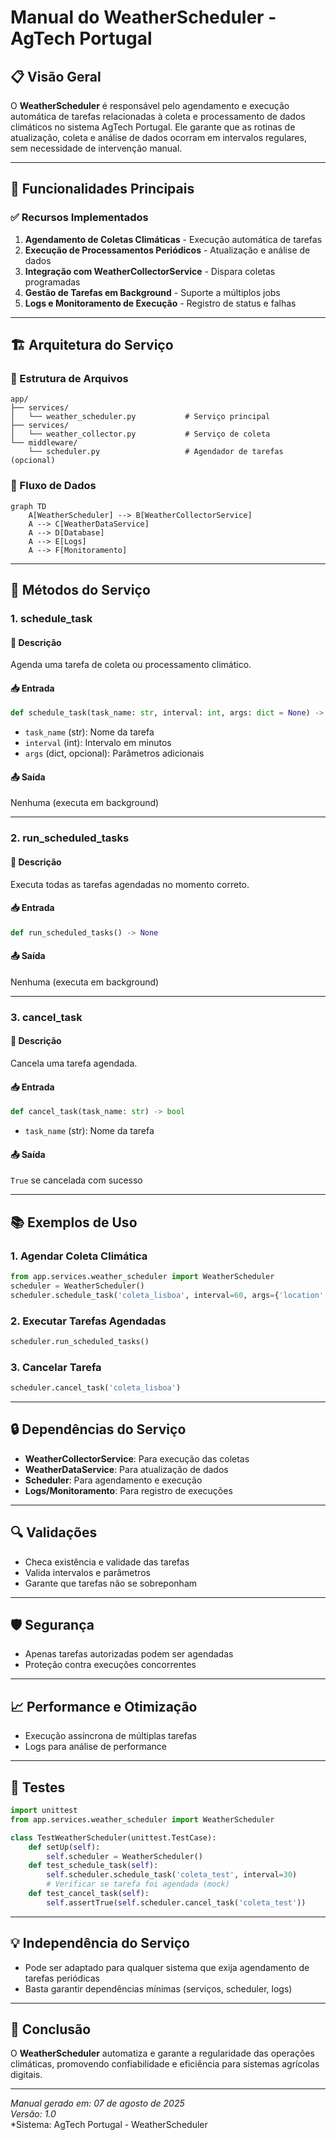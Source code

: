 # Manual do WeatherScheduler - AgTech Portugal

## 📋 Visão Geral

O **WeatherScheduler** é responsável pelo agendamento e execução automática de tarefas relacionadas à coleta e processamento de dados climáticos no sistema AgTech Portugal. Ele garante que as rotinas de atualização, coleta e análise de dados ocorram em intervalos regulares, sem necessidade de intervenção manual.

---

## 🎯 Funcionalidades Principais

### ✅ Recursos Implementados
1. **Agendamento de Coletas Climáticas** - Execução automática de tarefas
2. **Execução de Processamentos Periódicos** - Atualização e análise de dados
3. **Integração com WeatherCollectorService** - Dispara coletas programadas
4. **Gestão de Tarefas em Background** - Suporte a múltiplos jobs
5. **Logs e Monitoramento de Execução** - Registro de status e falhas

---

## 🏗️ Arquitetura do Serviço

### 📂 Estrutura de Arquivos
```
app/
├── services/
│   └── weather_scheduler.py           # Serviço principal
├── services/
│   └── weather_collector.py           # Serviço de coleta
└── middleware/
    └── scheduler.py                   # Agendador de tarefas (opcional)
```

### 🔄 Fluxo de Dados
```mermaid
graph TD
    A[WeatherScheduler] --> B[WeatherCollectorService]
    A --> C[WeatherDataService]
    A --> D[Database]
    A --> E[Logs]
    A --> F[Monitoramento]
```

---

## 🔧 Métodos do Serviço

### 1. **schedule_task**
#### 📝 Descrição
Agenda uma tarefa de coleta ou processamento climático.

#### 📥 Entrada
```python
def schedule_task(task_name: str, interval: int, args: dict = None) -> None
```
- `task_name` (str): Nome da tarefa
- `interval` (int): Intervalo em minutos
- `args` (dict, opcional): Parâmetros adicionais

#### 📤 Saída
Nenhuma (executa em background)

---

### 2. **run_scheduled_tasks**
#### 📝 Descrição
Executa todas as tarefas agendadas no momento correto.

#### 📥 Entrada
```python
def run_scheduled_tasks() -> None
```

#### 📤 Saída
Nenhuma (executa em background)

---

### 3. **cancel_task**
#### 📝 Descrição
Cancela uma tarefa agendada.

#### 📥 Entrada
```python
def cancel_task(task_name: str) -> bool
```
- `task_name` (str): Nome da tarefa

#### 📤 Saída
`True` se cancelada com sucesso

---

## 📚 Exemplos de Uso

### 1. Agendar Coleta Climática
```python
from app.services.weather_scheduler import WeatherScheduler
scheduler = WeatherScheduler()
scheduler.schedule_task('coleta_lisboa', interval=60, args={'location': 'Lisboa'})
```

### 2. Executar Tarefas Agendadas
```python
scheduler.run_scheduled_tasks()
```

### 3. Cancelar Tarefa
```python
scheduler.cancel_task('coleta_lisboa')
```

---

## 🔒 Dependências do Serviço
- **WeatherCollectorService**: Para execução das coletas
- **WeatherDataService**: Para atualização de dados
- **Scheduler**: Para agendamento e execução
- **Logs/Monitoramento**: Para registro de execuções

---

## 🔍 Validações
- Checa existência e validade das tarefas
- Valida intervalos e parâmetros
- Garante que tarefas não se sobreponham

---

## 🛡️ Segurança
- Apenas tarefas autorizadas podem ser agendadas
- Proteção contra execuções concorrentes

---

## 📈 Performance e Otimização
- Execução assíncrona de múltiplas tarefas
- Logs para análise de performance

---

## 🧪 Testes
```python
import unittest
from app.services.weather_scheduler import WeatherScheduler

class TestWeatherScheduler(unittest.TestCase):
    def setUp(self):
        self.scheduler = WeatherScheduler()
    def test_schedule_task(self):
        self.scheduler.schedule_task('coleta_test', interval=30)
        # Verificar se tarefa foi agendada (mock)
    def test_cancel_task(self):
        self.assertTrue(self.scheduler.cancel_task('coleta_test'))
```

---

## 💡 Independência do Serviço
- Pode ser adaptado para qualquer sistema que exija agendamento de tarefas periódicas
- Basta garantir dependências mínimas (serviços, scheduler, logs)

---

## 📝 Conclusão

O **WeatherScheduler** automatiza e garante a regularidade das operações climáticas, promovendo confiabilidade e eficiência para sistemas agrícolas digitais.

---

*Manual gerado em: 07 de agosto de 2025*  
*Versão: 1.0*  
*Sistema: AgTech Portugal - WeatherScheduler
